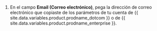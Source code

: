 1. En el campo **Email (Correo electrónico)**, pega la dirección de correo electrónico que copiaste de los parámetros de tu cuenta de {{ site.data.variables.product.prodname_dotcom }} o de {{ site.data.variables.product.prodname_enterprise }}.

